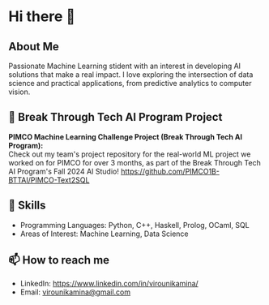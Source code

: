 # Hi there 👋

## About Me
Passionate Machine Learning stident with an interest in developing AI solutions that make a real impact. I  love exploring the intersection of data science and practical applications, from predictive analytics to computer vision.

## 🚀 Break Through Tech AI Program Project
**PIMCO Machine Learning Challenge Project (Break Through Tech AI Program):**  
Check out my team's project repository for the real-world ML project we worked on for PIMCO for over 3 months, as part of the Break Through Tech AI Program's Fall 2024 AI Studio! https://github.com/PIMCO1B-BTTAI/PIMCO-Text2SQL

## 🔧 Skills
- Programming Languages: Python, C++, Haskell, Prolog, OCaml, SQL
- Areas of Interest: Machine Learning, Data Science


## 📫 How to reach me
- LinkedIn: https://www.linkedin.com/in/virounikamina/
- Email: virounikamina@gmail.com
